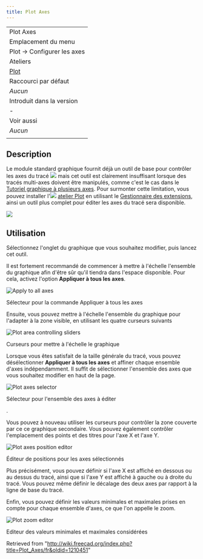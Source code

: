 ```yaml
---
title: Plot Axes
---
```

|  |
| --- |
| Plot Axes |
| Emplacement du menu |
| Plot → Configurer les axes‏‎ |
| Ateliers |
| [Plot](/Plot_Workbench/fr "Plot Workbench/fr") |
| Raccourci par défaut |
| *Aucun* |
| Introduit dans la version |
| - |
| Voir aussi |
| *Aucun* |
|  |

## Description

Le module standard graphique fournit déjà un outil de base pour contrôler les axes du tracé ![](/images/Matplotlib_edit_subplot.png) mais cet outil est clairement insuffisant lorsque des tracés multi-axes doivent être manipulés, comme c'est le cas dans le [Tutoriel graphique à plusieurs axes](/Plot_MultiAxes_tutorial/fr "Plot MultiAxes tutorial/fr"). Pour surmonter cette limitation, vous pouvez installer l'![](/images/Workbench_Plot.svg) [atelier Plot](/Plot_Workbench/fr "Plot Workbench/fr") en utilisant le [Gestionnaire des extensions](/Std_AddonMgr/fr "Std AddonMgr/fr"), ainsi un outil plus complet pour éditer les axes du tracé sera disponible.

![](/images/Plot_MultiAxes_Example.png)

## Utilisation

Sélectionnez l'onglet du graphique que vous souhaitez modifier, puis lancez cet outil.

Il est fortement recommandé de commencer à mettre à l'échelle l'ensemble du graphique afin d'être sûr qu'il tiendra dans l'espace disponible. Pour cela, activez l'option **Appliquer à tous les axes**.

![Apply to all axes](/images/Apply_To_All_Axes.png)

Sélecteur pour la commande Appliquer à tous les axes

Ensuite, vous pouvez mettre à l'échelle l'ensemble du graphique pour l'adapter à la zone visible, en utilisant les quatre curseurs suivants

![Plot area controlling sliders](/images/Plot_Axes_Sliders.png)

Curseurs pour mettre à l'échelle le graphique

Lorsque vous êtes satisfait de la taille générale du tracé, vous pouvez désélectionner **Appliquer à tous les axes** et affiner chaque ensemble d'axes indépendamment. Il suffit de sélectionner l'ensemble des axes que vous souhaitez modifier en haut de la page.

![Plot axes selector](/images/Plot_Axes_Active.png)

Sélecteur pour l'ensemble des axes à éditer

.

Vous pouvez à nouveau utiliser les curseurs pour contrôler la zone couverte par ce ce graphique secondaire. Vous pouvez également contrôler l'emplacement des points et des titres pour l'axe X et l'axe Y.

![Plot axes position editor](/images/Plot_Axes_Position.png)

Éditeur de positions pour les axes sélectionnés

Plus précisément, vous pouvez définir si l'axe X est affiché en dessous ou au dessus du tracé, ainsi que si l'axe Y est affiché à gauche ou à droite du tracé. Vous pouvez même définir le décalage des deux axes par rapport à la ligne de base du tracé.

Enfin, vous pouvez définir les valeurs minimales et maximales prises en compte pour chaque ensemble d'axes, ce que l'on appelle le zoom.

![Plot zoom editor](/images/Plot_Axes_Zoom.png)

Editeur des valeurs minimales et maximales considérées

Retrieved from "<http://wiki.freecad.org/index.php?title=Plot_Axes/fr&oldid=1210451>"